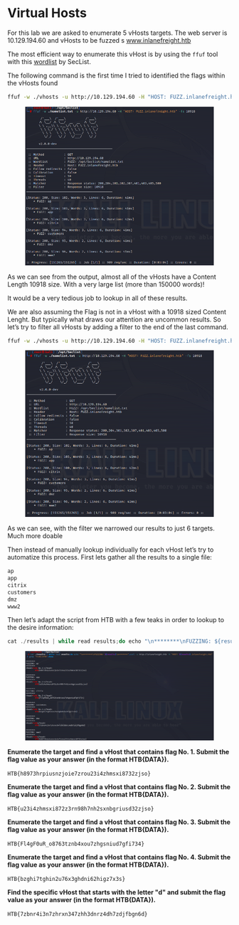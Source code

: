 # Virtual Hosts

For this lab we are asked to enumerate 5 vHosts targets. The web server is 10.129.194.60 and vHosts to be fuzzed s www.inlanefreight.htb

The most efficient way to enumerate this vHost is by using the `ffuf` tool with this [wordlist](https://github.com/danielmiessler/SecLists/blob/master/Discovery/DNS/namelist.txt) by SecList.

The following command is the first time I tried to identified the flags within the vHosts found

```bash
ffuf -w ./vhosts -u http://10.129.194.60 -H "HOST: FUZZ.inlanefreight.htb"
```

<figure><img src="../../.gitbook/assets/Screenshot 2024-04-20 012011.png" alt=""><figcaption></figcaption></figure>

As we can see from the output, almost all of the vHosts have a Content Length 10918 size. With a very large list (more than 150000 words)!

It would be a very tedious job to lookup in all of these results.

We are also assuming the Flag is not in a vHost with a 10918 sized Content Lenght. But typically what draws our attention are uncommon results. So let’s try to filter all vHosts by adding a filter to the end of the last command.

```bash
ffuf -w ./vhosts -u http://10.129.194.60 -H "HOST: FUZZ.inlanefreight.htb" -fs 10918
```

<figure><img src="../../.gitbook/assets/Screenshot 2024-04-20 012037.png" alt=""><figcaption></figcaption></figure>

As we can see, with the filter we narrowed our results to just 6 targets. Much more doable

Then instead of manually lookup individually for each vHost let’s try to automatize this process. First lets gather all the results to a single file:

```
ap
app
citrix
customers
dmz
www2
```

Then let’s adapt the script from HTB with a few teaks in order to lookup to the desire information:

```javascript
cat ./results | while read results;do echo "\n********\nFUZZING: ${results}\n********";curl -s http://inlanefreight.htb -H "HOST: ${results}.inlanefreight.htb" | grep "FLAG\|HTB";done
```

<figure><img src="../../.gitbook/assets/Screenshot 2024-04-20 012528.png" alt=""><figcaption></figcaption></figure>

**Enumerate the target and find a vHost that contains flag No. 1. Submit the flag value as your answer (in the format HTB{DATA}).**

`HTB{h8973hrpiusnzjoie7zrou23i4zhmsxi8732zjso}`

**Enumerate the target and find a vHost that contains flag No. 2. Submit the flag value as your answer (in the format HTB{DATA}).**

`HTB{u23i4zhmsxi872z3rn98h7nh2sxnbgriusd32zjso}`

**Enumerate the target and find a vHost that contains flag No. 3. Submit the flag value as your answer (in the format HTB{DATA}).**

`HTB{Fl4gF0uR_o8763tznb4xou7zhgsniud7gfi734}`

**Enumerate the target and find a vHost that contains flag No. 4. Submit the flag value as your answer (in the format HTB{DATA}).**

`HTB{bzghi7tghin2u76x3ghdni62higz7x3s}`

**Find the specific vHost that starts with the letter "d" and submit the flag value as your answer (in the format HTB{DATA}).**

`HTB{7zbnr4i3n7zhrxn347zhh3dnrz4dh7zdjfbgn6d}`
